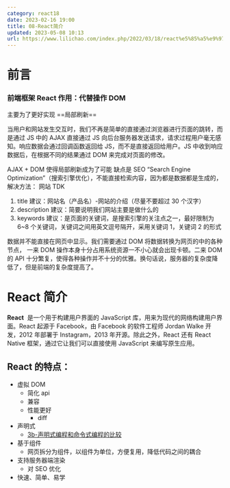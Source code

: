 ```yaml
---
category: react18
date: 2023-02-16 19:00
title: 08-React简介
updated: 2023-05-08 10:13
url: https://www.lilichao.com/index.php/2022/03/18/react%e5%85%a5%e9%97%a8/
---
```


# 前言

### 前端框架 React 作用：代替操作 DOM

主要为了更好实现 ==局部刷新==

当用户和网站发生交互时，我们不再是简单的直接通过浏览器进行页面的跳转，而是通过 JS 中的 AJAX 直接通过 JS 向后台服务器发送请求，请求过程用户毫无感知。响应数据会通过回调函数返回给 JS，而不是直接返回给用户。JS 中收到响应数据后，在根据不同的结果通过 DOM 来完成对页面的修改。

AJAX + DOM 使得局部刷新成为了可能
缺点是 SEO “Search Engine Optimization”（搜索引擎优化），不能直接检索内容，因为都是数据都是生成的，
解决方法： 网站 TDK

1. title 建议：网站名（产品名）-网站的介绍（尽量不要超过 30 个汉字）
2. description 建议：简要说明我们网站主要是做什么的
3. keywords 建议：是页面的关键词，是搜索引擎的关注点之一，最好限制为 6~8 个关键词，关键词之间用英文逗号隔开，采用关键词 1，关键词 2 的形式

数据并不能直接在网页中显示。我们需要通过 DOM 将数据转换为网页的中的各种节点，
一来 DOM 操作本身十分占用系统资源一不小心就会出现卡顿。二来 DOM 的 API 十分繁复，使得各种操作并不十分的优雅。换句话说，服务器的复杂度降低了，但是前端的复杂度提高了。

# React 简介

**React**  是一个用于构建用户界面的 JavaScript 库，用来为现代的网络构建用户界面。React 起源于 Facebook，由 Facebook 的软件工程师 Jordan Walke 开发，2012 年部署于 Instagram，2013 年开源。除此之外，React 还有 React Native 框架，通过它让我们可以直接使用 JavaScript 来编写原生应用。

## React 的特点：

-   虚拟 DOM
    -   简化 api
    -   兼容
    -   性能更好
        -   diff
-   声明式
    -   [3b-声明式编程和命令式编程的比较](../../../note/3b-声明式编程和命令式编程的比较.md)
-   基于组件
    -   网页拆分为组件，以组件为单位，方便复用，降低代码之间的耦合
-   支持服务器端渲染
    -   对 SEO 优化
-   快速、简单、易学